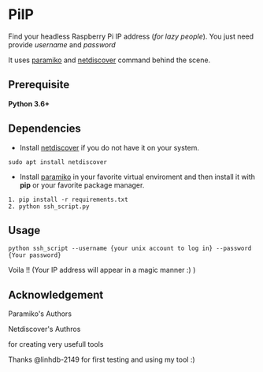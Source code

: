 # PiIP
Find your headless Raspberry Pi IP address (_for lazy people_). You just need provide _username_ and _password_

It uses [paramiko](http://www.paramiko.org/) and [netdiscover](http://manpages.ubuntu.com/manpages/bionic/man8/netdiscover.8.html) command behind the scene.

## Prerequisite
__Python 3.6+__

## Dependencies

- Install [netdiscover](http://manpages.ubuntu.com/manpages/bionic/man8/netdiscover.8.html) if you do not have it on your system.

`sudo apt install netdiscover`
- Install [paramiko](http://www.paramiko.org/) in your favorite virtual enviroment and then install it with **pip** or your favorite package manager.
```
1. pip install -r requirements.txt
2. python ssh_script.py 
```

## Usage
`python ssh_script --username {your unix account to log in} --password {Your password}`

Voila !! (Your IP address will appear in a magic manner :) )

## Acknowledgement
Paramiko's Authors

Netdiscover's Authros

for creating very usefull tools

Thanks @linhdb-2149 for first testing and using my tool :)

